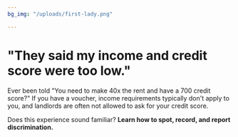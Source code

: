 ```yaml
---
bg_img: "/uploads/first-lady.png"

---
```

# "They said my income and credit score were too low."

Ever been told "You need to make 40x the rent and have a 700 credit score?" If you have a voucher, income requirements typically don't apply to you, and landlords are often not allowed to ask for your credit score.

Does this experience sound familiar? **Learn how to spot, record, and report discrimination.**